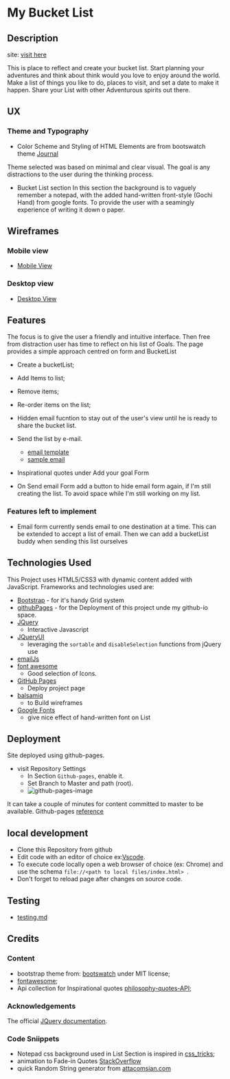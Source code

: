 # My Bucket List


## Description

site: [visit here](https://diogo-pessoa.github.io/MyBucketList/index.html)

This is place to reflect and create your bucket list. Start planning your adventures and think about think would you love to enjoy around the world. Make a list of things you like to do,  places to visit, and set a date to make it happen. Share your List with other Adventurous spirits out there. 

## UX

### Theme and Typography

- Color Scheme and Styling of HTML Elements are from bootswatch theme [Journal](https://bootswatch.com/journal/)
  
Theme selected was based on minimal and clear visual. The goal is any distractions to the user during the thinking process. 

- Bucket List section
In this section the background is to vaguely remember a notepad, with the added hand-written front-style (Gochi Hand) from google fonts. To provide the user with a seamingly experience of writing it down o paper.
## Wireframes

### Mobile view

- [Mobile View](https://github.com/diogo-pessoa/MyBucketList/blob/master/readmeImageContent/Mobile_view.png)

### Desktop view

- [Desktop View](https://github.com/diogo-pessoa/MyBucketList/blob/master/readmeImageContent/Desktop_Version.png)

## Features

The focus is to give the user a friendly and intuitive interface. Then free from distraction user has time to reflect on his list of Goals.
The page provides a simple approach centred on form and BucketList

- Create a bucketList;
- Add Items to list;
- Remove items;
- Re-order items on the list;
- Hidden email fucntion to stay out of the user's view until he is ready to share the bucket list. 
- Send the list by e-mail.
  - [email template](https://github.com/diogo-pessoa/MyBucketList/blob/master/emailTemplate/index.htm)
  - [sample email](https://github.com/diogo-pessoa/MyBucketList/blob/master/emailTemplate/emailBody.png)
- Inspirational quotes under Add your goal Form

- On Send email Form add a button to hide email form again, if I'm still creating the list. To avoid space while I'm still working on my list. 

### Features left to implement


- Email form currently sends email to one destination at a time. This can be extended to accept a list of email. Then we can add a bucketList buddy when sending this list ourselves

## Technologies Used

This Project uses HTML5/CSS3 with dynamic content added with JavaScript. Frameworks and technologies used are:
- [Bootstrap](https://getbootstrap.com/) - for it's handy Grid system 
- [githubPages](https://pages.github.com/) - for the Deployment of this project unde my github-io space.
- [JQuery](https://jquery.com/) 
  - Interactive Javascript
- [JQueryUI](https://learn.jquery.com/jquery-ui/) 
  - leveraging the `sortable` and `disableSelection` functions from jQuery use 
- [emailJs](https://www.emailjs.com/)
- [font awesome](https://fontawesome.com/) 
  - Good selection of Icons.
- [GitHub Pages](https://pages.github.com/) 
    - Deploy project page
- [balsamiq](https://balsamiq.com/)
    - to Build wireframes
- [Google Fonts](https://fonts.google.com/) 
  - give nice effect of hand-written font on List  

## Deployment

Site deployed using github-pages. 
- visit Repository Settings
  - In Section `Github-pages`, enable it.
  - Set Branch to Master and path (root).
  - ![github-pages-image](https://github.com/diogo-pessoa/MyBucketList/blob/master/readmeImageContent/MybucketList-GH-pages.png)

It can take a couple of minutes for content committed to master to be available.
Github-pages [reference](https://pages.github.com/)

## local development 
- Clone this Repository from github
- Edit code with an editor of choice  ex:[Vscode](https://code.visualstudio.com/). 
- To execute code locally open a web browser of choice (ex: Chrome) and use the schema `file://<path to local files/index.html> `.
- Don't forget to reload page after changes on source code.
 
## Testing

- [testing.md](https://github.com/diogo-pessoa/MyBucketList/blob/master/TESTING.md)

## Credits

### Content

- bootstrap theme from: [bootswatch](https://bootswatch.com/journal/) under MIT license;
- [fontawesome](https://fontawesome.com/);
- Api collection for Inspirational quotes [philosophy-quotes-API](https://github.com/KaranDahiya/philosophy-quotes-API);



### Acknowledgements

The official [JQuery documentation](https://api.jquery.com/).
### Code Sniippets
- Notepad css background used in List Section is inspired in [css_tricks](https://css-tricks.com/how-to-create-a-notebook-design-with-css/);
- animation to Fade-in Quotes [StackOverflow](https://stackoverflow.com/questions/5248721/jquery-replacewith-fade-animate)
- quick Random String generator from [attacomsian.com](attacomsian.com/blog/javascript-generate-random-string)
 